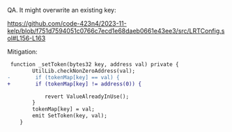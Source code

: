 QA. It might overwrite an existing key: 

https://github.com/code-423n4/2023-11-kelp/blob/f751d7594051c0766c7ecd1e68daeb0661e43ee3/src/LRTConfig.sol#L156-L163

Mitigation:

```diff
 function _setToken(bytes32 key, address val) private {
        UtilLib.checkNonZeroAddress(val);
-        if (tokenMap[key] == val) {
+        if (tokenMap[key] != address(0)) {

            revert ValueAlreadyInUse();
        }
        tokenMap[key] = val;
        emit SetToken(key, val);
    }
```